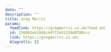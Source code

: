 ```yaml
---
date: ""
description: ""
title: Greg Morris
params:
  feedlink: https://gregmorris.co.uk/feed.xml
  id: 156003eb10d8c4dff2d41159d8788ccc
  link: https://gregmorris.co.uk/
  blogrolls: []
---
```

